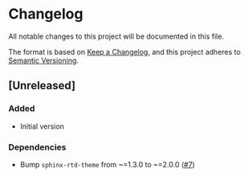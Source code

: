# Changelog

All notable changes to this project will be documented in this file.

The format is based on [Keep a Changelog](https://keepachangelog.com/en/1.0.0/),
and this project adheres to [Semantic Versioning](https://semver.org/spec/v2.0.0.html).

## [Unreleased]

### Added
- Initial version
### Dependencies
- Bump `sphinx-rtd-theme` from ~=1.3.0 to ~=2.0.0 ([#7](https://github.com/Cray-HPE/convert-oas30-schemas/pull/7))
